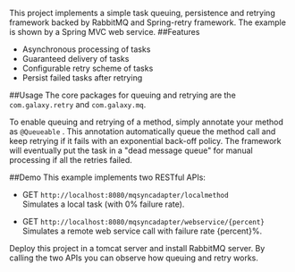 This project implements a simple task queuing, persistence and retrying framework backed by RabbitMQ and Spring-retry framework. The example is shown by a Spring MVC web service.
##Features
* Asynchronous processing of tasks
* Guaranteed delivery of tasks
* Configurable retry scheme of tasks
* Persist failed tasks after retrying

##Usage
The core packages for queuing and retrying are the `com.galaxy.retry` and `com.galaxy.mq`. 

To enable queuing and retrying of a method, simply annotate your method as 
	`@Queueable` .
This annotation automatically queue the method call and keep retrying if it fails with an exponential back-off policy. The framework will eventually put the task in a "dead message queue" for manual processing if all the retries failed. 

##Demo
This example implements two RESTful APIs:
* GET `http://localhost:8080/mqsyncadapter/localmethod`<br/>Simulates a local task (with 0% failure rate).

* GET `http://localhost:8080/mqsyncadapter/webservice/{percent}` <br/>Simulates a remote web service call with failure rate {percent}%.      
  
Deploy this project in a tomcat server and install RabbitMQ server. By calling the two APIs you can observe how queuing and retry works.